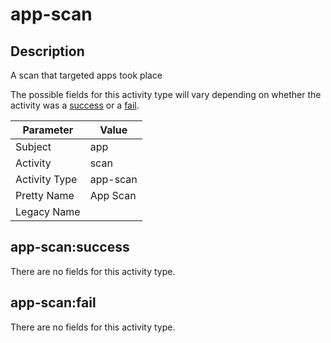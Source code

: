 app-scan
========

Description
-----------
A scan that targeted apps took place

The possible fields for this activity type will vary depending on whether the activity was a [success](#app-scansuccess) or a [fail](#app-scanfail).

| Parameter     | Value    |
| ------------- | -------- |
| Subject       | app      |
| Activity      | scan     |
| Activity Type | app-scan |
| Pretty Name   | App Scan |
| Legacy Name   |          |

app-scan:success
----------------

There are no fields for this activity type.


app-scan:fail
-------------

There are no fields for this activity type.
